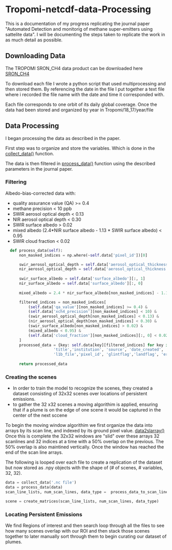 
# Tropomi-netcdf-data-Processing

 This is a documentation of my progress replicating the journal paper "Automated Detection and monitorig of methane super-emitters using sattelite data". I will be documenting the steps taken to replicate the work in as much 
 detail as possible.
## Downloading Data
 The TROPOMI SRON_CH4 data product can be  downloaded here [SRON_CH4](https://ftp.sron.nl/open-access-data-2/TROPOMI/tropomi/ch4/18_17/)
 
 To download each file I wrote a python script that used multiprocessing and then stored them. By referencing the date in the file I put together a text file
 where i recorded the file name with the date and time it corresponded with.
 
 Each file corresponds to one orbit of its daily global coverage. Once the data had been stored and organized by year in Tropomi/18_17/year/file

## Data Processing
 I began processing the data as described in the paper. 

 First step was to organize and store the variables. Which is done in the [collect_data()](Tropomi/my_module/data_processing.py) function. 
 
 The data is then filtered in [process_data()](Tropomi/my_module/data_processing.py) function using the described parameters in the journal paper. 

### Filtering
 Albedo-bias-corrected data with:
  - quality assurance value (QA) >= 0.4
  - methane precision < 10 ppb
  - SWIR aerosol optical depth < 0.13
  - NIR aerosol optical depth < 0.30
  - SWIR surface albedo > 0.02
  - mixed albedo (2.4*NIR surface albedo - 1.13 * SWIR surface albedo) < 0.95
  - SWIR cloud fraction < 0.02
    
  ```python
    def process_data(self):
        non_masked_indices = np.where(~self.data['pixel_id'])[0]

        swir_aerosol_optical_depth = self.data['aerosol_optical_thickness'][:, 1]
        nir_aerosol_optical_depth = self.data['aerosol_optical_thickness'][:, 0]
        
        swir_surface_albedo = self.data['surface_albedo'][:, 1]
        nir_surface_albedo = self.data['surface_albedo'][:, 0]
        
        mixed_albedo = 2.4 * nir_surface_albedo[non_masked_indices] - 1.13 * swir_surface_albedo[non_masked_indices]

        filtered_indices = non_masked_indices[
            (self.data['qa_value'][non_masked_indices] >= 0.4) &
            (self.data['xch4_precision'][non_masked_indices] < 10) &
            (swir_aerosol_optical_depth[non_masked_indices] < 0.13) &
            (nir_aerosol_optical_depth[non_masked_indices] < 0.30) &
            (swir_surface_albedo[non_masked_indices] > 0.02) &
            (mixed_albedo < 0.95) &
            (self.data['cloud_fraction'][non_masked_indices][:, 0] < 0.02)
        ]
        processed_data = {key: self.data[key][filtered_indices] for key in self.data.keys() if key not in [
                       'title','institution', 'source', 'date_created',
                       'l1b_file','pixel_id', 'glintflag','landflag', 'error_id','qa_value','processing_quality_flags']}
        
        return processed_data
   ```
 ### Creating the scenes

- In order to train the model to recognize the scenes, they created a dataset consisting of 32x32 scenes over locations of persistent emissions.
- to gather the 32 x32 scenes a moving algorithim is applied, ensuring that if a plume is on the edge of one scene it would be captured in the center of the next sccene

To begin the moving window algorithim we first organize the data into arrays by its scan line, and indexed by its ground pixel value. [data2slarray()](Tropomi/my_module/data_processing.py) 
Once this is complete the 32x32 windows are "slid" over these arrays 32 scanlines and 32 indices at a time with a 50% overlap on the previous. The 50% overlap is also maintined vertically. Once the window has reached the end of the scan line arrays. 

The following is looped over each file to create a replication of the dataset but now stored as .npy objects with the shape of (# of scenes, # variables, 32, 32). 

```python
data = collect_data('.nc file')
data = process_data(data)
scan_line_lists, num_scan_lines, data_type =  process_data_to_scan_line_lists(data)

scene = create_matrices(scan_line_lists, num_scan_lines, data_type)
```
### Locating Persistent Emissions

We find Regions of interest and then search loop through all the files to see how many scenes overlap with our ROI and then stack those scenes together to later manually sort through them to begin curating our dataset of plumes. 




